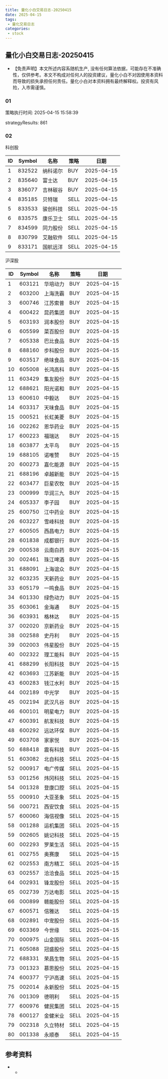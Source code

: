 ```yaml
---
title: 量化小白交易日志-20250415
date: 2025-04-15
tags:
 - 量化交易日志
categories: 
 - stock
---
```


## 量化小白交易日志-20250415

- 【免责声明】本文所述内容系随机生产, 没有任何算法依据，可能存在不准确性，仅供参考。本文不构成对任何人的投资建议，量化小白不对因使用本资料而导致的损失承担任何责任。量化小白对本资料拥有最终解释权。投资有风险，入市需谨慎。

### 01

策略执行时间: 2025-04-15 15:58:39

strategyResults: 861

### 02

科创股

|ID|Symbol|名称|策略|日期|
| ---- | ---- | ---- | ---- | ---- |
|1|832522|纳科诺尔|BUY|2025-04-15|
|2|835640|富士达|BUY|2025-04-15|
|3|836077|吉林碳谷|BUY|2025-04-15|
|4|835185|贝特瑞|SELL|2025-04-15|
|5|833533|骏创科技|SELL|2025-04-15|
|6|833575|康乐卫士|SELL|2025-04-15|
|7|834599|同力股份|SELL|2025-04-15|
|8|830799|艾融软件|SELL|2025-04-15|
|9|833171|国航远洋|SELL|2025-04-15|

沪深股

|ID|Symbol|名称|策略|日期|
| ---- | ---- | ---- | ---- | ---- |
|1|603121|华培动力|BUY|2025-04-15|
|2|603200|上海洗霸|BUY|2025-04-15|
|3|600746|江苏索普|BUY|2025-04-15|
|4|600422|昆药集团|BUY|2025-04-15|
|5|603193|润本股份|BUY|2025-04-15|
|6|605599|菜百股份|BUY|2025-04-15|
|7|605338|巴比食品|BUY|2025-04-15|
|8|688160|步科股份|BUY|2025-04-15|
|9|603517|绝味食品|BUY|2025-04-15|
|10|605008|长鸿高科|BUY|2025-04-15|
|11|603429|集友股份|BUY|2025-04-15|
|12|688621|阳光诺和|BUY|2025-04-15|
|13|600610|中毅达|BUY|2025-04-15|
|14|603317|天味食品|BUY|2025-04-15|
|15|000521|长虹美菱|BUY|2025-04-15|
|16|002262|恩华药业|BUY|2025-04-15|
|17|600223|福瑞达|BUY|2025-04-15|
|18|603877|太平鸟|BUY|2025-04-15|
|19|688105|诺唯赞|BUY|2025-04-15|
|20|600273|嘉化能源|BUY|2025-04-15|
|21|688196|卓越新能|BUY|2025-04-15|
|22|603477|巨星农牧|BUY|2025-04-15|
|23|000999|华润三九|BUY|2025-04-15|
|24|605337|李子园|BUY|2025-04-15|
|25|600750|江中药业|BUY|2025-04-15|
|26|603227|雪峰科技|BUY|2025-04-15|
|27|600505|西昌电力|BUY|2025-04-15|
|28|601838|成都银行|BUY|2025-04-15|
|29|000538|云南白药|BUY|2025-04-15|
|30|002461|珠江啤酒|BUY|2025-04-15|
|31|688091|上海谊众|BUY|2025-04-15|
|32|603235|天新药业|BUY|2025-04-15|
|33|605179|一鸣食品|BUY|2025-04-15|
|34|601330|绿色动力|BUY|2025-04-15|
|35|603061|金海通|BUY|2025-04-15|
|36|603931|格林达|BUY|2025-04-15|
|37|002020|京新药业|BUY|2025-04-15|
|38|002588|史丹利|BUY|2025-04-15|
|39|002003|伟星股份|BUY|2025-04-15|
|40|002322|理工能科|BUY|2025-04-15|
|41|688299|长阳科技|BUY|2025-04-15|
|42|603693|江苏新能|BUY|2025-04-15|
|43|600283|钱江水利|BUY|2025-04-15|
|44|002189|中光学|BUY|2025-04-15|
|45|002194|武汉凡谷|BUY|2025-04-15|
|46|600101|明星电力|BUY|2025-04-15|
|47|600391|航发科技|BUY|2025-04-15|
|48|600292|远达环保|BUY|2025-04-15|
|49|603708|家家悦|BUY|2025-04-15|
|50|688418|震有科技|BUY|2025-04-15|
|51|603082|北自科技|SELL|2025-04-15|
|52|000917|电广传媒|SELL|2025-04-15|
|53|001256|炜冈科技|SELL|2025-04-15|
|54|001328|登康口腔|SELL|2025-04-15|
|55|000910|大亚圣象|SELL|2025-04-15|
|56|000721|西安饮食|SELL|2025-04-15|
|57|600060|海信视像|SELL|2025-04-15|
|58|001288|运机集团|SELL|2025-04-15|
|59|002605|姚记科技|SELL|2025-04-15|
|60|002293|罗莱生活|SELL|2025-04-15|
|61|002755|奥赛康|SELL|2025-04-15|
|62|002553|南方精工|SELL|2025-04-15|
|63|002557|洽洽食品|SELL|2025-04-15|
|64|002931|锋龙股份|SELL|2025-04-15|
|65|002739|万达电影|SELL|2025-04-15|
|66|000899|赣能股份|SELL|2025-04-15|
|67|600571|信雅达|SELL|2025-04-15|
|68|002891|中宠股份|SELL|2025-04-15|
|69|603369|今世缘|SELL|2025-04-15|
|70|000975|山金国际|SELL|2025-04-15|
|71|605088|冠盛股份|SELL|2025-04-15|
|72|688331|荣昌生物|SELL|2025-04-15|
|73|001323|慕思股份|SELL|2025-04-15|
|74|600377|宁沪高速|SELL|2025-04-15|
|75|002014|永新股份|SELL|2025-04-15|
|76|001309|德明利|SELL|2025-04-15|
|77|600976|健民集团|SELL|2025-04-15|
|78|600127|金健米业|SELL|2025-04-15|
|79|002318|久立特材|SELL|2025-04-15|
|80|001338|永顺泰|SELL|2025-04-15|

## 参考资料

- -